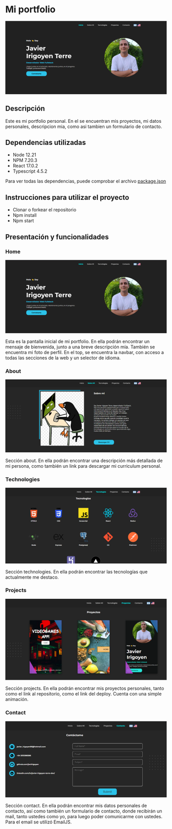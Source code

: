 # Mi portfolio

<img src="./imagenes/inicio.png" alt="start_screen"/>

## Descripción

Este es mi portfolio personal. En el se encuentran mis proyectos, mi datos personales, descripcion mia, como asi tambien un formulario de contacto.

## Dependencias utilizadas

- Node 12.21
- NPM 7.20.3
- React 17.0.2
- Typescript 4.5.2

Para ver todas las dependencias, puede comprobar el archivo <a href="./package.json">package.json</a>

## Instrucciones para utilizar el proyecto

- Clonar o forkear el repositorio
- Npm install
- Npm start

## Presentación y funcionalidades

### Home

<img src="./imagenes/inicio.png" alt="home"/>

Esta es la pantalla inicial de mi portfolio. En ella podrán encontrar un mensaje de bienvenida, junto a una breve descripción mía. También se encuentra mi foto de perfil. En el top, se encuentra la navbar, con acceso a todas las secciones de la web y un selector de idioma.

### About

<img src="./imagenes/about.png" alt="about"/>

Sección about. En ella podrán encontrar una descripción más detallada de mi persona, como también un link para descargar mi curriculum personal.

### Technologies

<img src="./imgs/tecnologies.png" alt="technologies"/>

Sección technologies. En ella podrán encontrar las tecnologías que actualmente me destaco.

### Projects

<img src="./imagenes/projects.png" alt="projects"/>

Sección projects. En ella podrán encontrar mis proyectos personales, tanto como el link al repositorio, como el link del deploy. Cuenta con una simple animación.

### Contact

<img src="./imagenes/contact.png" alt="contact"/>

Sección contact. En ella podrán encontrar mis datos personales de contacto, así como también un formulario de contacto, donde recibirán un mail, tanto ustedes como yo, para luego poder comunicarme con ustedes. Para el email se utilizó EmailJS.



